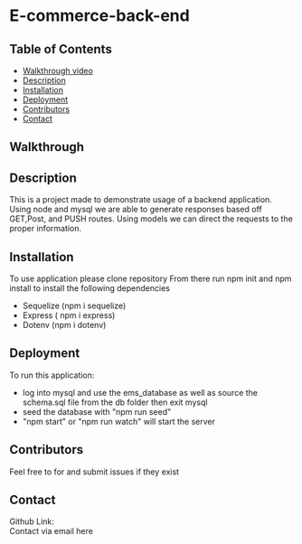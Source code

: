 # E-commerce-back-end
## Table of Contents
- [Walkthrough video](#Walkthrough)
- [Description](#Description)
- [Installation](#Installation)
- [Deployment](#Deployment)
- [Contributors](#Contributors)
- [Contact](#Contact)
## <a name=Walkthrough>Walkthrough</a>
## <a name=Description> Description</a>
This is a project made to demonstrate usage of a backend application. Using node and mysql we are able to generate responses based off GET,Post, and PUSH routes. Using models we can direct the requests to the proper information. 
## <a name=Installation>Installation</a>
To use application please clone repository 
From there run npm init and npm install to install the following dependencies 
- Sequelize (npm i sequelize) 
- Express ( npm i express) 
- Dotenv (npm i dotenv) 

## <a name=Deployment>Deployment</a>
To run this application:
- log into mysql and use the ems_database as well as source the schema.sql file from the db folder then exit mysql 
- seed the database with "npm run seed" 
- "npm start" or "npm run watch" will start the server
## <a name=Contributors>Contributors</a>
Feel free to for and submit issues if they exist
## <a name=Contact>Contact</a>
Github Link: \
Contact via email here


 